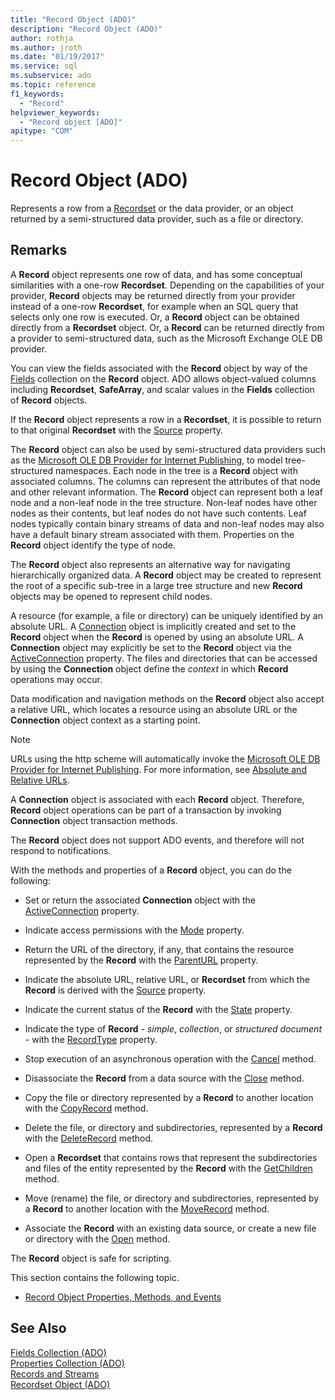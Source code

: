 ```yaml
---
title: "Record Object (ADO)"
description: "Record Object (ADO)"
author: rothja
ms.author: jroth
ms.date: "01/19/2017"
ms.service: sql
ms.subservice: ado
ms.topic: reference
f1_keywords:
  - "Record"
helpviewer_keywords:
  - "Record object [ADO]"
apitype: "COM"
---
```

# Record Object (ADO)
Represents a row from a [Recordset](./recordset-object-ado.md) or the data provider, or an object returned by a semi-structured data provider, such as a file or directory.  
  
## Remarks  
 A **Record** object represents one row of data, and has some conceptual similarities with a one-row **Recordset**. Depending on the capabilities of your provider, **Record** objects may be returned directly from your provider instead of a one-row **Recordset**, for example when an SQL query that selects only one row is executed. Or, a **Record** object can be obtained directly from a **Recordset** object. Or, a **Record** can be returned directly from a provider to semi-structured data, such as the Microsoft Exchange OLE DB provider.  
  
 You can view the fields associated with the **Record** object by way of the [Fields](./fields-collection-ado.md) collection on the **Record** object. ADO allows object-valued columns including **Recordset**, **SafeArray**, and scalar values in the **Fields** collection of **Record** objects.  
  
 If the **Record** object represents a row in a **Recordset**, it is possible to return to that original **Recordset** with the [Source](./source-property-ado-record.md) property.  
  
 The **Record** object can also be used by semi-structured data providers such as the [Microsoft OLE DB Provider for Internet Publishing](../../guide/appendixes/microsoft-ole-db-provider-for-internet-publishing.md), to model tree-structured namespaces. Each node in the tree is a **Record** object with associated columns. The columns can represent the attributes of that node and other relevant information. The **Record** object can represent both a leaf node and a non-leaf node in the tree structure. Non-leaf nodes have other nodes as their contents, but leaf nodes do not have such contents. Leaf nodes typically contain binary streams of data and non-leaf nodes may also have a default binary stream associated with them. Properties on the **Record** object identify the type of node.  
  
 The **Record** object also represents an alternative way for navigating hierarchically organized data. A **Record** object may be created to represent the root of a specific sub-tree in a large tree structure and new **Record** objects may be opened to represent child nodes.  
  
 A resource (for example, a file or directory) can be uniquely identified by an absolute URL. A [Connection](./connection-object-ado.md) object is implicitly created and set to the **Record** object when the **Record** is opened by using an absolute URL. A **Connection** object may explicitly be set to the **Record** object via the [ActiveConnection](./activeconnection-property-ado.md) property. The files and directories that can be accessed by using the **Connection** object define the *context* in which **Record** operations may occur.  
  
 Data modification and navigation methods on the **Record** object also accept a relative URL, which locates a resource using an absolute URL or the **Connection** object context as a starting point.  
  
> [!NOTE]
>  URLs using the http scheme will automatically invoke the [Microsoft OLE DB Provider for Internet Publishing](../../guide/appendixes/microsoft-ole-db-provider-for-internet-publishing.md). For more information, see [Absolute and Relative URLs](../../guide/data/absolute-and-relative-urls.md).  
  
 A **Connection** object is associated with each **Record** object. Therefore, **Record** object operations can be part of a transaction by invoking **Connection** object transaction methods.  
  
 The **Record** object does not support ADO events, and therefore will not respond to notifications.  
  
 With the methods and properties of a **Record** object, you can do the following:  
  
-   Set or return the associated **Connection** object with the [ActiveConnection](./activeconnection-property-ado.md) property.  
  
-   Indicate access permissions with the [Mode](./mode-property-ado.md) property.  
  
-   Return the URL of the directory, if any, that contains the resource represented by the **Record** with the [ParentURL](./parenturl-property-ado.md) property.  
  
-   Indicate the absolute URL, relative URL, or **Recordset** from which the **Record** is derived with the [Source](./source-property-ado-record.md) property.  
  
-   Indicate the current status of the **Record** with the [State](./state-property-ado.md) property.  
  
-   Indicate the type of **Record** - *simple*, *collection*, or *structured document* - with the [RecordType](./recordtype-property-ado.md) property.  
  
-   Stop execution of an asynchronous operation with the [Cancel](./cancel-method-ado.md) method.  
  
-   Disassociate the **Record** from a data source with the [Close](./close-method-ado.md) method.  
  
-   Copy the file or directory represented by a **Record** to another location with the [CopyRecord](./copyrecord-method-ado.md) method.  
  
-   Delete the file, or directory and subdirectories, represented by a **Record** with the [DeleteRecord](./deleterecord-method-ado.md) method.  
  
-   Open a **Recordset** that contains rows that represent the subdirectories and files of the entity represented by the **Record** with the [GetChildren](./getchildren-method-ado.md) method.  
  
-   Move (rename) the file, or directory and subdirectories, represented by a **Record** to another location with the [MoveRecord](./moverecord-method-ado.md) method.  
  
-   Associate the **Record** with an existing data source, or create a new file or directory with the [Open](./open-method-ado-record.md) method.  
  
 The **Record** object is safe for scripting.  
  
 This section contains the following topic.  
  
-   [Record Object Properties, Methods, and Events](./record-object-properties-methods-and-events.md)  
  
## See Also  
 [Fields Collection (ADO)](./fields-collection-ado.md)   
 [Properties Collection (ADO)](./properties-collection-ado.md)   
 [Records and Streams](../../guide/data/records-and-streams.md)   
 [Recordset Object (ADO)](./recordset-object-ado.md)